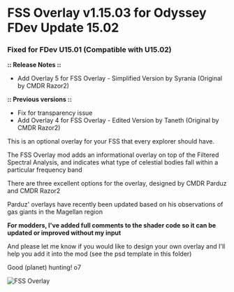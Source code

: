 # FSS Overlay v1.15.03 for Odyssey FDev Update 15.02
### Fixed for FDev U15.01 (Compatible with U15.02)

**:: Release Notes ::**
- Add Overlay 5 for FSS Overlay - Simplified Version by Syrania (Original by CMDR Razor2)

**:: Previous versions ::**
- Fix for transparency issue
- Add Overlay 4 for FSS Overlay - Edited Version by Taneth (Original by CMDR Razor2)


This is an optional overlay for your FSS that every explorer should have. 

The FSS Overlay mod adds an informational overlay on top of the Filtered Spectral Analysis, and indicates what type of celestial bodies fall within a particular frequency band

There are three excellent options for the overlay, designed by CMDR Parduz and CMDR Razor2

Parduz' overlays have recently been updated based on his observations of gas giants in the Magellan region

**For modders, I've added full comments to the shader code so it can be updated or improved without my input**

And please let me know if you would like to design your own overlay and I'll help you add it into the mod (see the psd template in this folder)

Good (planet) hunting! o7

![FSS Overlay](https://github.com/psychicEgg/EDHM/raw/main/Odyssey/3rdPartyMods/FSS-Overlay/FSS-Overlay-v1.3.png?raw=true)

